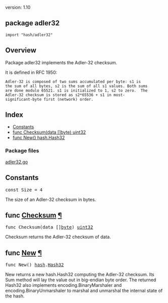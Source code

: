 version: 1.10
## package adler32

  `import "hash/adler32"`

## Overview

Package adler32 implements the Adler-32 checksum.

It is defined in RFC 1950:

    Adler-32 is composed of two sums accumulated per byte: s1 is
    the sum of all bytes, s2 is the sum of all s1 values. Both sums
    are done modulo 65521. s1 is initialized to 1, s2 to zero.  The
    Adler-32 checksum is stored as s2*65536 + s1 in most-
    significant-byte first (network) order.

## Index

- [Constants](#pkg-constants)
- [func Checksum(data []byte) uint32](#Checksum)
- [func New() hash.Hash32](#New)

### Package files
 [adler32.go](//github.com/golang/go/blob/release-branch.go1.10/src/hash/adler32/adler32.go)

<h2 id="pkg-constants">Constants</h2>

<pre>const <span id="Size">Size</span> = 4</pre>

The size of an Adler-32 checksum in bytes.

<h2 id="Checksum">func <a href="//github.com/golang/go/blob/release-branch.go1.10/src/hash/adler32/adler32.go#L124">Checksum</a>
    <a href="#Checksum">¶</a></h2>
<pre>func Checksum(data []<a href="/builtin/#byte">byte</a>) <a href="/builtin/#uint32">uint32</a></pre>

Checksum returns the Adler-32 checksum of data.

<h2 id="New">func <a href="//github.com/golang/go/blob/release-branch.go1.10/src/hash/adler32/adler32.go#L33">New</a>
    <a href="#New">¶</a></h2>
<pre>func New() <a href="/hash/">hash</a>.<a href="/hash/#Hash32">Hash32</a></pre>

New returns a new hash.Hash32 computing the Adler-32 checksum. Its Sum method
will lay the value out in big-endian byte order. The returned Hash32 also
implements encoding.BinaryMarshaler and encoding.BinaryUnmarshaler to marshal
and unmarshal the internal state of the hash.



